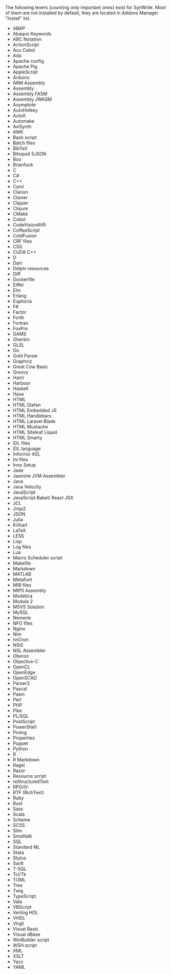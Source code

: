 The following lexers (counting only important ones) exist for SynWrite. 
Most of them are not installed by default, they are located in Addons Manager "Install" list.

* ABAP
* Abaqus Keywords
* ABC Notation
* ActionScript
* Acu Cobol
* Ada
* Apache config
* Apache Pig
* AppleScript
* Arduino
* ARM Assembly
* Assembly
* Assembly FASM
* Assembly JWASM
* Asymptote
* AutoHotkey
* AutoIt
* Automake
* AviSynth
* AWK
* Bash script
* Batch files
* BibTeX
* Bitsquid SJSON
* Boo
* Brainfuck
* C
* C#
* C++
* Caml
* Clarion
* Clavier
* Clipper
* Clojure
* CMake
* Cobol
* CodeVisionAVR
* CoffeeScript
* ColdFusion
* CRF files
* CSS
* CUDA C++
* D
* Dart
* Delphi resources
* Diff
* Dockerfile
* Eiffel
* Elm
* Erlang
* Euphoria
* F#
* Factor
* Forth
* Fortran
* FoxPro
* GAMS
* Gherkin
* GLSL
* Go
* Gold Parser
* Graphviz
* Great Cow Basic
* Groovy
* Haml
* Harbour
* Haskell
* Haxe
* HTML
* HTML Diafan
* HTML Embedded JS
* HTML Handlebars
* HTML Laravel Blade
* HTML Mustache
* HTML Siteleaf Liquid
* HTML Smarty
* IDL files
* IDL language
* Informix 4GL
* Ini files
* Inno Setup
* Jade
* Jasmine JVM Assembler
* Java
* Java Velocity
* JavaScript
* JavaScript Babel/ React JSX
* JCL
* Jinja2
* JSON
* Julia
* KiXtart
* LaTeX
* LESS
* Lisp
* Log files
* Lua
* Macro Scheduler script
* Makefile
* Markdown
* MATLAB
* Metafont
* MIB files
* MIPS Assembly
* Modelica
* Modula 2
* MSVS Solution
* MySQL
* Nemerle
* NFO files
* Nginx
* Nim
* nnCron
* NSIS
* NSL Assembler
* Oberon
* Objective-C
* OpenCL
* OpenEdge
* OpenSCAD
* Parser3
* Pascal
* Pawn
* Perl
* PHP
* Pike
* PL/SQL
* PostScript
* PowerShell
* Prolog
* Properties
* Puppet
* Python
* R
* R Markdown
* Ragel
* Razor
* Resource script
* reStructuredText
* RPG/IV
* RTF (RichText)
* Ruby
* Rust
* Sass
* Scala
* Scheme
* SCSS
* Slim
* Smalltalk
* SQL
* Standard ML
* Stata
* Stylus
* Swift
* T-SQL
* Tcl/Tk
* TOML
* Tree
* Twig
* TypeScript
* Vala
* VBScript
* Verilog HDL
* VHDL
* Virgil
* Visual Basic
* Visual dBase
* WinBuilder script
* WSH script
* XML
* XSLT
* Yacc
* YAML 
